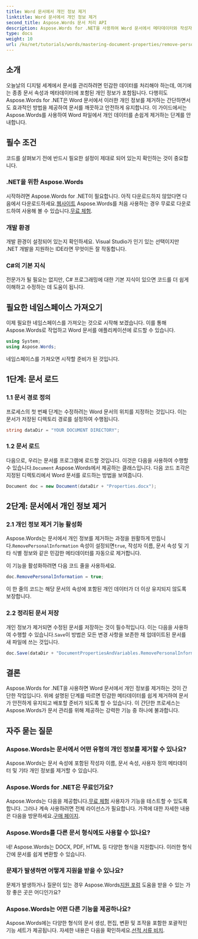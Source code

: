 ```yaml
---
title: Word 문서에서 개인 정보 제거
linktitle: Word 문서에서 개인 정보 제거
second_title: Aspose.Words 문서 처리 API
description: Aspose.Words for .NET을 사용하여 Word 문서에서 메타데이터와 작성자 정보를 포함한 개인 정보를 제거하는 방법을 알아보세요.
type: docs
weight: 10
url: /ko/net/tutorials/words/mastering-document-properties/remove-personal-information-word-document/
---
```

## 소개

오늘날의 디지털 세계에서 문서를 관리하려면 민감한 데이터를 처리해야 하는데, 여기에는 종종 문서 속성과 메타데이터에 포함된 개인 정보가 포함됩니다. 다행히도 Aspose.Words for .NET은 Word 문서에서 이러한 개인 정보를 제거하는 간단하면서도 효과적인 방법을 제공하여 문서를 깨끗하고 안전하게 유지합니다. 이 가이드에서는 Aspose.Words를 사용하여 Word 파일에서 개인 데이터를 손쉽게 제거하는 단계를 안내합니다.

## 필수 조건

코드를 살펴보기 전에 반드시 필요한 설정이 제대로 되어 있는지 확인하는 것이 중요합니다.

### .NET을 위한 Aspose.Words

시작하려면 Aspose.Words for .NET이 필요합니다. 아직 다운로드하지 않았다면 다음에서 다운로드하세요.[웹사이트](https://releases.aspose.com/words/net/) Aspose.Words를 처음 사용하는 경우 무료로 다운로드하여 사용해 볼 수 있습니다.[무료 체험](https://releases.aspose.com/).

### 개발 환경

개발 환경이 설정되어 있는지 확인하세요. Visual Studio가 인기 있는 선택이지만 .NET 개발을 지원하는 IDE라면 무엇이든 잘 작동합니다.

### C#의 기본 지식

전문가가 될 필요는 없지만, C# 프로그래밍에 대한 기본 지식이 있으면 코드를 더 쉽게 이해하고 수정하는 데 도움이 됩니다.

## 필요한 네임스페이스 가져오기

이제 필요한 네임스페이스를 가져오는 것으로 시작해 보겠습니다. 이를 통해 Aspose.Words로 작업하고 Word 문서를 애플리케이션에 로드할 수 있습니다.

```csharp
using System;
using Aspose.Words;
```

네임스페이스를 가져오면 시작할 준비가 된 것입니다.

## 1단계: 문서 로드

### 1.1 문서 경로 정의

프로세스의 첫 번째 단계는 수정하려는 Word 문서의 위치를 지정하는 것입니다. 이는 문서가 저장된 디렉토리 경로를 설정하여 수행됩니다.

```csharp
string dataDir = "YOUR DOCUMENT DIRECTORY";
```

### 1.2 문서 로드

다음으로, 우리는 문서를 프로그램에 로드할 것입니다. 이것은 다음을 사용하여 수행할 수 있습니다.`Document` Aspose.Words에서 제공하는 클래스입니다. 다음 코드 조각은 지정된 디렉토리에서 Word 문서를 로드하는 방법을 보여줍니다.

```csharp
Document doc = new Document(dataDir + "Properties.docx");
```

## 2단계: 문서에서 개인 정보 제거

### 2.1 개인 정보 제거 기능 활성화

 Aspose.Words는 문서에서 개인 정보를 제거하는 과정을 원활하게 만듭니다.`RemovePersonalInformation` 속성이 설정되면`true`, 작성자 이름, 문서 속성 및 기타 식별 정보와 같은 민감한 메타데이터를 자동으로 제거합니다.

이 기능을 활성화하려면 다음 코드 줄을 사용하세요.

```csharp
doc.RemovePersonalInformation = true;
```

이 한 줄의 코드는 해당 문서의 속성에 포함된 개인 데이터가 더 이상 유지되지 않도록 보장합니다.

### 2.2 정리된 문서 저장

 개인 정보가 제거되면 수정된 문서를 저장하는 것이 필수적입니다. 이는 다음을 사용하여 수행할 수 있습니다.`Save`이 방법은 모든 변경 사항을 보존한 채 업데이트된 문서를 새 파일에 쓰는 것입니다.

```csharp
doc.Save(dataDir + "DocumentPropertiesAndVariables.RemovePersonalInformation.docx");
```

## 결론

Aspose.Words for .NET을 사용하면 Word 문서에서 개인 정보를 제거하는 것이 간단한 작업입니다. 위에 설명된 단계를 따르면 민감한 메타데이터를 쉽게 제거하여 문서가 안전하게 유지되고 배포할 준비가 되도록 할 수 있습니다. 이 간단한 프로세스는 Aspose.Words가 문서 관리를 위해 제공하는 강력한 기능 중 하나에 불과합니다.

## 자주 묻는 질문

### Aspose.Words는 문서에서 어떤 유형의 개인 정보를 제거할 수 있나요?

Aspose.Words는 문서 속성에 포함된 작성자 이름, 문서 속성, 사용자 정의 메타데이터 및 기타 개인 정보를 제거할 수 있습니다.

### Aspose.Words for .NET은 무료인가요?

 Aspose.Words는 다음을 제공합니다.[무료 체험](https://releases.aspose.com/) 사용자가 기능을 테스트할 수 있도록 합니다. 그러나 계속 사용하려면 전체 라이선스가 필요합니다. 가격에 대한 자세한 내용은 다음을 방문하세요.[구매 페이지](https://purchase.aspose.com/buy).

### Aspose.Words를 다른 문서 형식에도 사용할 수 있나요?

네! Aspose.Words는 DOCX, PDF, HTML 등 다양한 형식을 지원합니다. 이러한 형식 간에 문서를 쉽게 변환할 수 있습니다.

### 문제가 발생하면 어떻게 지원을 받을 수 있나요?

 문제가 발생하거나 질문이 있는 경우 Aspose.Words[지원 포럼](https://forum.aspose.com/c/words/8) 도움을 받을 수 있는 가장 좋은 곳은 어디인가요?

### Aspose.Words는 어떤 다른 기능을 제공하나요?

 Aspose.Words에는 다양한 형식의 문서 생성, 편집, 변환 및 조작을 포함한 포괄적인 기능 세트가 제공됩니다. 자세한 내용은 다음을 확인하세요.[선적 서류 비치](https://reference.aspose.com/words/net/).